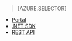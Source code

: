 > [AZURE.SELECTOR]
- [Portal](/documentation/articles/media-services-manage-content/)
- [.NET SDK](/documentation/articles/media-services-dotnet-upload-files/)
- [REST API](/documentation/articles/media-services-rest-upload-files/)
